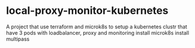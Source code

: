 # local-proxy-monitor-kubernetes
A project that use terraform and microk8s to setup a kubernetes clustr that have 3 pods with loadbalancer, proxy and monitoring
install microk8s
install multipass